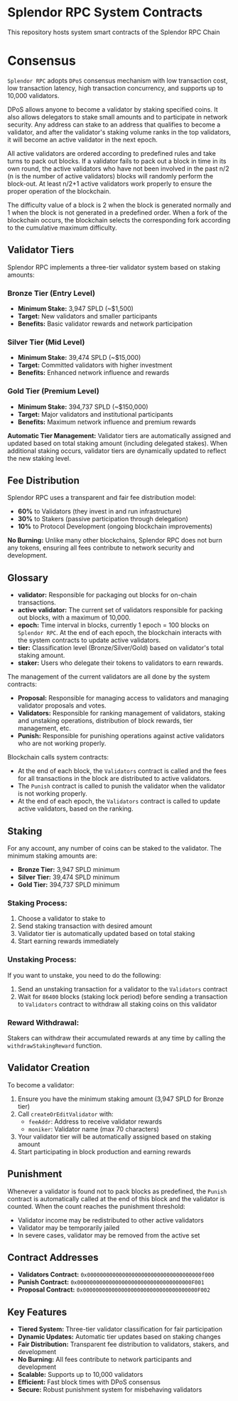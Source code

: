 # Splendor RPC System Contracts
This repository hosts system smart contracts of the Splendor RPC Chain

# Consensus
`Splendor RPC` adopts `DPoS` consensus mechanism with low transaction cost, low transaction latency, high transaction concurrency, and supports up to 10,000 validators.

DPoS allows anyone to become a validator by staking specified coins. It also allows delegators to stake small amounts and to participate in network security. Any address can stake to an address that qualifies to become a validator, and after the validator's staking volume ranks in the top validators, it will become an active validator in the next epoch.

All active validators are ordered according to predefined rules and take turns to pack out blocks. If a validator fails to pack out a block in time in its own round, the active validators who have not been involved in the past n/2 (n is the number of active validators) blocks will randomly perform the block-out. At least n/2+1 active validators work properly to ensure the proper operation of the blockchain.

The difficulty value of a block is 2 when the block is generated normally and 1 when the block is not generated in a predefined order. When a fork of the blockchain occurs, the blockchain selects the corresponding fork according to the cumulative maximum difficulty.

## Validator Tiers

Splendor RPC implements a three-tier validator system based on staking amounts:

### Bronze Tier (Entry Level)
- **Minimum Stake:** 3,947 SPLD (~$1,500)
- **Target:** New validators and smaller participants
- **Benefits:** Basic validator rewards and network participation

### Silver Tier (Mid Level)
- **Minimum Stake:** 39,474 SPLD (~$15,000)
- **Target:** Committed validators with higher investment
- **Benefits:** Enhanced network influence and rewards

### Gold Tier (Premium Level)
- **Minimum Stake:** 394,737 SPLD (~$150,000)
- **Target:** Major validators and institutional participants
- **Benefits:** Maximum network influence and premium rewards

**Automatic Tier Management:** Validator tiers are automatically assigned and updated based on total staking amount (including delegated stakes). When additional staking occurs, validator tiers are dynamically updated to reflect the new staking level.

## Fee Distribution

Splendor RPC uses a transparent and fair fee distribution model:

- **60%** to Validators (they invest in and run infrastructure)
- **30%** to Stakers (passive participation through delegation)
- **10%** to Protocol Development (ongoing blockchain improvements)

**No Burning:** Unlike many other blockchains, Splendor RPC does not burn any tokens, ensuring all fees contribute to network security and development.

## Glossary 
- **validator:** Responsible for packaging out blocks for on-chain transactions.
- **active validator:** The current set of validators responsible for packing out blocks, with a maximum of 10,000.
- **epoch:** Time interval in blocks, currently 1 epoch = 100 blocks on `Splendor RPC`. At the end of each epoch, the blockchain interacts with the system contracts to update active validators.
- **tier:** Classification level (Bronze/Silver/Gold) based on validator's total staking amount.
- **staker:** Users who delegate their tokens to validators to earn rewards.

The management of the current validators are all done by the system contracts:
- **Proposal:** Responsible for managing access to validators and managing validator proposals and votes.
- **Validators:** Responsible for ranking management of validators, staking and unstaking operations, distribution of block rewards, tier management, etc.
- **Punish:** Responsible for punishing operations against active validators who are not working properly.

Blockchain calls system contracts:
- At the end of each block, the `Validators` contract is called and the fees for all transactions in the block are distributed to active validators.
- The `Punish` contract is called to punish the validator when the validator is not working properly.
- At the end of each epoch, the `Validators` contract is called to update active validators, based on the ranking.

## Staking

For any account, any number of coins can be staked to the validator. The minimum staking amounts are:
- **Bronze Tier:** 3,947 SPLD minimum
- **Silver Tier:** 39,474 SPLD minimum  
- **Gold Tier:** 394,737 SPLD minimum

### Staking Process:
1. Choose a validator to stake to
2. Send staking transaction with desired amount
3. Validator tier is automatically updated based on total staking
4. Start earning rewards immediately

### Unstaking Process:
If you want to unstake, you need to do the following:
1. Send an unstaking transaction for a validator to the `Validators` contract
2. Wait for `86400` blocks (staking lock period) before sending a transaction to `Validators` contract to withdraw all staking coins on this validator

### Reward Withdrawal:
Stakers can withdraw their accumulated rewards at any time by calling the `withdrawStakingReward` function.

## Validator Creation

To become a validator:
1. Ensure you have the minimum staking amount (3,947 SPLD for Bronze tier)
2. Call `createOrEditValidator` with:
   - `feeAddr`: Address to receive validator rewards
   - `moniker`: Validator name (max 70 characters)
3. Your validator tier will be automatically assigned based on staking amount
4. Start participating in block production and earning rewards

## Punishment

Whenever a validator is found not to pack blocks as predefined, the `Punish` contract is automatically called at the end of this block and the validator is counted. When the count reaches the punishment threshold:
- Validator income may be redistributed to other active validators
- Validator may be temporarily jailed
- In severe cases, validator may be removed from the active set

## Contract Addresses

- **Validators Contract:** `0x000000000000000000000000000000000000f000`
- **Punish Contract:** `0x000000000000000000000000000000000000F001`
- **Proposal Contract:** `0x000000000000000000000000000000000000F002`

## Key Features

- **Tiered System:** Three-tier validator classification for fair participation
- **Dynamic Updates:** Automatic tier updates based on staking changes
- **Fair Distribution:** Transparent fee distribution to validators, stakers, and development
- **No Burning:** All fees contribute to network participants and development
- **Scalable:** Supports up to 10,000 validators
- **Efficient:** Fast block times with DPoS consensus
- **Secure:** Robust punishment system for misbehaving validators
